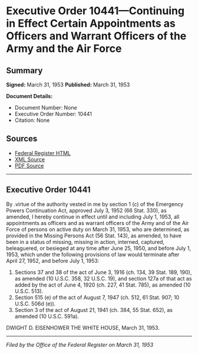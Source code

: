 # Executive Order 10441—Continuing in Effect Certain Appointments as Officers and Warrant Officers of the Army and the Air Force

## Summary

**Signed:** March 31, 1953
**Published:** March 31, 1953

**Document Details:**
- Document Number: None
- Executive Order Number: 10441
- Citation: None

## Sources
- [Federal Register HTML](https://www.presidency.ucsb.edu/documents/executive-order-10441-continuing-effect-certain-appointments-officers-and-warrant-officers)
- [XML Source](None)
- [PDF Source](None)

---

## Executive Order 10441

By .virtue of the authority vested in me by section 1 (c) of the Emergency Powers Continuation Act, approved July 3, 1952 (66 Stat. 330), as amended, I hereby continue in effect until and including July 1, 1953, all appointments as officers and as warrant officers of the Army and of the Air Force of persons on active duty on March 31, 1953, who are determined, as provided in the Missing Persons Act (56 Stat. 143), as amended, to have been in a status of missing, missing in action, interned, captured, beleaguered, or besieged at any time after June 25, 1950, and before July 1, 1953, which under the following provisions of law would terminate after April 27, 1952, and before July 1, 1953:
1. Sections 37 and 38 of the act of June 3, 1916 (ch. 134, 39 Stat. 189, 190), as amended (10 U.S.C. 358, 32 U.S.C. 19), and section 127a of that act as added by the act of June 4, 1920 (ch. 227, 41 Stat. 785), as amended (10 U.S.C. 513).
2. Section 515 (e) of the act of August 7, 1947 (ch. 512, 61 Stat. 907; 10 U.S.C. 506d (e)).
3. Section 3 of the act of August 21, 1941 (ch. 384, 55 Stat. 652), as amended (10 U.S.C. 591a).

DWIGHT D. EISENHOWER
THE WHITE HOUSE,
March 31, 1953.

---

*Filed by the Office of the Federal Register on March 31, 1953*
